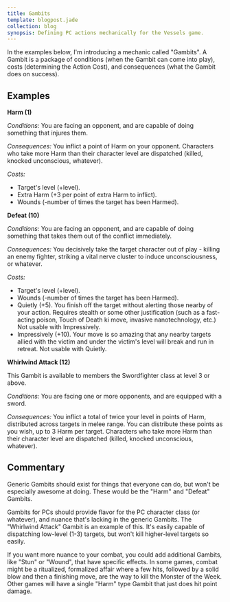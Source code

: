 ```yaml
---
title: Gambits
template: blogpost.jade
collection: blog
synopsis: Defining PC actions mechanically for the Vessels game.
---
```


In the examples below, I'm introducing a mechanic called "Gambits". A Gambit is a package of conditions (when the Gambit can come into play), costs (determining the Action Cost), and consequences (what the Gambit does on success).

<!-- more -->

Examples
--------

**Harm (1)**

*Conditions:* You are facing an opponent, and are capable of doing something that injures them.

*Consequences:* You inflict a point of Harm on your opponent. Characters who take more Harm than their character level are dispatched (killed, knocked unconscious, whatever).

*Costs:*

* Target's level (+level).
* Extra Harm (+3 per point of extra Harm to inflict).
* Wounds (-number of times the target has been Harmed).

**Defeat (10)**

*Conditions:* You are facing an opponent, and are capable of doing something that takes them out of the conflict immediately.

*Consequences:* You decisively take the target character out of play - killing an enemy fighter, striking a vital nerve cluster to induce unconsciousness, or whatever.

*Costs:*

* Target's level (+level).
* Wounds (-number of times the target has been Harmed).
* Quietly (+5). You finish off the target without alerting those nearby of your action. Requires stealth or some other justification (such as a fast-acting poison, Touch of Death ki move, invasive nanotechnology, etc.) Not usable with Impressively.
* Impressively (+10). Your move is so amazing that any nearby targets allied with the victim and under the victim's level will break and run in retreat. Not usable with Quietly.

**Whirlwind Attack (12)**

This Gambit is available to members the Swordfighter class at level 3 or above.

*Conditions:* You are facing one or more opponents, and are equipped with a sword.

*Consequences:* You inflict a total of twice your level in points of Harm, distributed across targets in melee range. You can distribute these points as you wish, up to 3 Harm per target. Characters who take more Harm than their character level are dispatched (killed, knocked unconscious, whatever).

Commentary
----------

Generic Gambits should exist for things that everyone can do, but won't be especially awesome at doing. These would be the "Harm" and "Defeat" Gambits.

Gambits for PCs should provide flavor for the PC character class (or whatever), and nuance that's lacking in the generic Gambits. The "Whirlwind Attack" Gambit is an example of this. It's easily capable of dispatching low-level (1-3) targets, but won't kill higher-level targets so easily.

If you want more nuance to your combat, you could add additional Gambits, like "Stun" or "Wound", that have specific effects. In some games, combat might be a ritualized, formalized affair where a few hits, followed by a solid blow and then a finishing move, are the way to kill the Monster of the Week. Other games will have a single "Harm" type Gambit that just does hit point damage.
